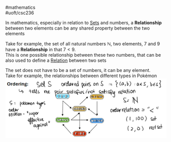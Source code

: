 #mathematics  
#uoft/csc236 

In mathematics, especially in relation to [Sets](../../Mathematics/MAT223%20Notes/Set.md) and numbers, a **Relationship** between two elements can be any shared property between the two elements

Take for example, the set of all natural numbers $\mathbb{N}$, two elements, $7$ and  $9$ have a **Relationship** in that $7<9$.  
	This is one possible relationship between these two numbers, that can be also used to define a [Relation](Relation.md) between two sets

The set does not have to be a set of numbers, it can be any element.  
Take for example, the relationships between different types in Pokémon  
	![Pasted image 20240517203833](attachments/Pasted%20image%2020240517203833.png)